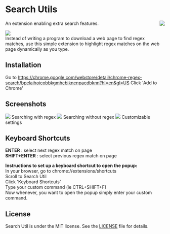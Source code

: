 # Search Utils

<img src="https://raw.githubusercontent.com/wmccall/chrome-regex-search/master/src/icons/SU_128.png" align="right" style="padding-left: 10px;" />

An extension enabling extra search features.

<img src="https://raw.githubusercontent.com/wmccall/chrome-regex-search/master/google-webstore/popup.png" />
<br />
Instead of writing a program to download a web page to find regex matches, use 
this simple extension to highlight regex matches on the web page dynamically as you type.

## Installation

Go to https://chrome.google.com/webstore/detail/chrome-regex-search/bpelaihoicobbkgmhcbikncnpacdbknn?hl=en&gl=US
Click 'Add to Chrome'

## Screenshots

<img src="https://raw.githubusercontent.com/wmccall/chrome-regex-search/master/google-webstore/regex.png" />
Searching with regex

<img src="https://raw.githubusercontent.com/wmccall/chrome-regex-search/master/google-webstore/noregex.png" />
Searching without regex

<img src="https://raw.githubusercontent.com/wmccall/chrome-regex-search/master/google-webstore/settings.png" />
Customizable settings

## Keyboard Shortcuts

<b>ENTER</b> : select next regex match on page
<br />
<b>SHIFT+ENTER</b> : select previous regex match on page

<b>Instructions to set up a keyboard shortcut to open the popup:</b>
<br />
In your browser, go to chrome://extensions/shortcuts
<br />
Scroll to Search Util
<br />
Click 'Keyboard Shortcuts'
<br />
Type your custom command (ie CTRL+SHIFT+F)
<br />
Now whenever, you want to open the popup simply enter your custom command.

## License

Search Util is under the MIT license. See the <a href="https://raw.githubusercontent.com/wmccall/chrome-regex-search/master/LICENSE">LICENSE</a> file for details.
